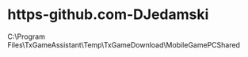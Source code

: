 # https-github.com-DJedamski
C:\Program Files\TxGameAssistant\Temp\TxGameDownload\MobileGamePCShared
